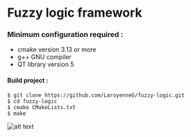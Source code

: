 # Fuzzy logic framework

### Minimum configuration required :
- cmake version 3.13 or more
- g++ GNU compiler
- QT library version 5


#### Build project :

```BATCH
$ git clone https://github.com/LaroyenneG/fuzzy-logic.git
$ cd fuzzy-logic
$ cmake CMakeLists.txt
$ make
```

![alt text](https://upload.wikimedia.org/wikipedia/commons/thumb/f/fd/RMS_Titanic_3.jpg/280px-RMS_Titanic_3.jpg)

